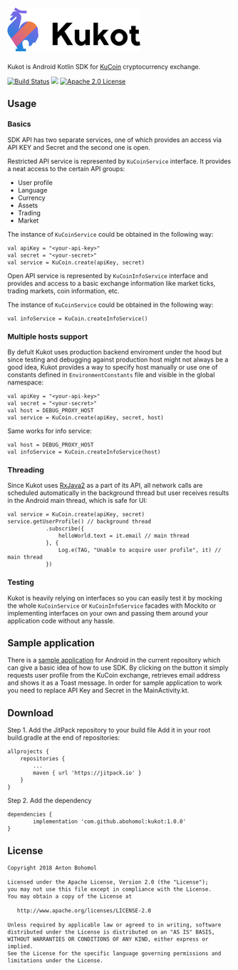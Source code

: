 ![Logo](logo/logo_small.png)
============

Kukot is Android Kotlin SDK for [KuCoin](https://www.kucoin.com/) cryptocurrency exchange.

[![Build Status](https://travis-ci.org/abohomol/kukot.svg?branch=master)](https://travis-ci.org/abohomol/kukot) [![](https://jitpack.io/v/abohomol/kukot.svg)](https://jitpack.io/#abohomol/kukot) [![Apache 2.0 License](https://img.shields.io/hexpm/l/plug.svg) ](https://github.com/abohomol/kukot/blob/master/LICENSE)


## Usage

### Basics
SDK API has two separate services, one of which provides an access via API KEY and Secret and the second one is open.

Restricted API service is represented by `KuCoinService` interface. It provides a neat access to the certain API groups:
 * User profile
 * Language
 * Currency
 * Assets
 * Trading
 * Market

The instance of `KuCoinService` could be obtained in the following way:

    val apiKey = "<your-api-key>"
    val secret = "<your-secret>"
    val service = KuCoin.create(apiKey, secret)

Open API service is represented by `KuCoinInfoService` interface and provides and access to a basic exchange information like market ticks, trading markets, coin information, etc.

The instance of `KuCoinService` could be obtained in the following way:

    val infoService = KuCoin.createInfoService()

### Multiple hosts support

By defult Kukot uses production backend enviroment under the hood but since testing and debugging against production host might not always be a good idea, Kukot provides a way to specify host manually or use one of constants defined in `EnvironmentConstants` file and visible in the global namespace:

    val apiKey = "<your-api-key>"
    val secret = "<your-secret>"
    val host = DEBUG_PROXY_HOST
    val service = KuCoin.create(apiKey, secret, host)

Same works for info service:

    val host = DEBUG_PROXY_HOST
    val infoService = KuCoin.createInfoService(host)

### Threading

Since Kukot uses [RxJava2](https://github.com/ReactiveX/RxJava) as a part of its API, all network calls are scheduled automatically in the background thread but user receives results in the Android main thread, which is safe for UI:

    val service = KuCoin.create(apiKey, secret)
    service.getUserProfile() // background thread
                .subscribe({
                    helloWorld.text = it.email // main thread
                }, {
                    Log.e(TAG, "Unable to acquire user profile", it) // main thread
                })


### Testing

Kukot is heavily relying on interfaces so you can easily test it by mocking the whole `KuCoinService` or `KuCoinInfoService` facades with Mockito or implementing interfaces on your own and passing them around your application code without any hassle.

## Sample application

There is a [sample application](/sample) for Android in the current repository which can give a basic idea of how to use SDK. By clicking on the button it simply requests user profile from the KuCoin exchange, retrieves email address and shows it as a Toast message. In order for sample application to work you need to replace API Key and Secret in the MainActivity.kt.

## Download

Step 1. Add the JitPack repository to your build file
Add it in your root build.gradle at the end of repositories:

	allprojects {
		repositories {
			...
			maven { url 'https://jitpack.io' }
		}
	}

Step 2. Add the dependency

	dependencies {
	        implementation 'com.github.abohomol:kukot:1.0.0'
	}

## License

    Copyright 2018 Anton Bohomol

    Licensed under the Apache License, Version 2.0 (the "License");
    you may not use this file except in compliance with the License.
    You may obtain a copy of the License at

       http://www.apache.org/licenses/LICENSE-2.0

    Unless required by applicable law or agreed to in writing, software
    distributed under the License is distributed on an "AS IS" BASIS,
    WITHOUT WARRANTIES OR CONDITIONS OF ANY KIND, either express or implied.
    See the License for the specific language governing permissions and
    limitations under the License.